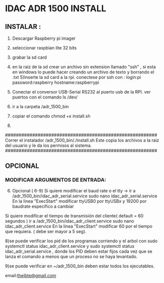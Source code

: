 # IDAC ADR 1500 INSTALL

## INSTALAR :
1) Descargar Raspberry pi imager
2) seleccionar raspbian lite 32 bits
3) grabar la sd card
4) en la raiz de la sd crear un archivo sin extension llamado "ssh" , si esta en windows lo puede hacer creando un archivo de texto y borrando el .txt
5)Inserte la sd card a la rpi. 
conectese por ssh con :
 login:pi
 password:raspberry
 hostname:raspberrypi



6) Conectar el conversor  USB-Serial RS232 al puerto usb de la RPI. ver puertos con el comando ls /dev/

7) ir a la carpeta /adr_1500_bin
8) copiar el comando chmod +x install.sh
9)
########################################################
Correr el instalador /adr_1500_bin/./install.sh 
Este copia los archivos a la raiz del usuario  y le da los permisos al sistema.
########################################################





## OPCIONAL
### MODIFICAR ARGUMENTOS DE ENTRADA:
6) Opcional ( 6-9)
Si quiere modificar el baud rate o el tty -> ir a /adr_1500_bin/idac_adr_serial.service 
    sudo nano idac_adr_serial.service
    En la linea "ExecStart" modificar ttyUSB0 por ttyUSBx y 19200 por baudrate especifico a cambiar

Si quiere modificar el tiempo de transmisión del cliente( default = 60 segundos ) ir a /adr_1500_bin/idac_adr_client.service 
    sudo nano idac_adr_client.service
    En la linea "ExecStart" modificar 60  por el tiempo que requiera. ( debe ser mayor a 5 seg).


8)se puede verificar los pid de los programas corriendo y el arbol con sudo systemctl status idac_adr_client.service  y sudo systemctl status idac_adr_serial.service ,
donde los PID deben estar fijos cada vez que se lanza el comando a menos que  un proceso no se haya levantado.

9)se puede verificar en ~/adr_1500_bin deben estar todos los ejecutables.



email:thejbte@gmail.com
